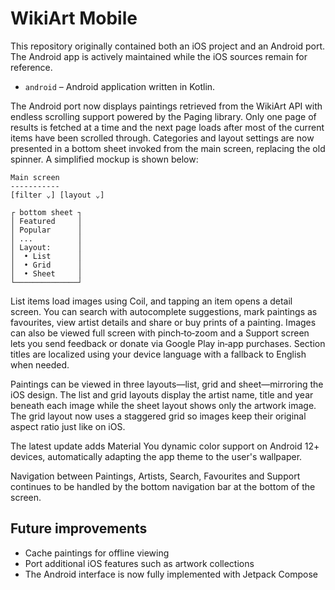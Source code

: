 # WikiArt Mobile

This repository originally contained both an iOS project and an Android port.
The Android app is actively maintained while the iOS sources remain for
reference.

* `android` – Android application written in Kotlin.

The Android port now displays paintings retrieved from the WikiArt API with
endless scrolling support powered by the Paging library. Only one page of
results is fetched at a time and the next page loads after most of the current
items have been scrolled through. Categories and layout settings are now
presented in a bottom sheet invoked from the main screen, replacing the old
spinner. A simplified mockup is shown below:

```
Main screen
-----------
[filter ⌄] [layout ⌄]

┌ bottom sheet ┐
│ Featured     │
│ Popular      │
│ ...          │
│ Layout:      │
│  • List      │
│  • Grid      │
│  • Sheet     │
└──────────────┘
```

List items load images
using Coil, and tapping an item opens a detail screen. You can search with
autocomplete suggestions, mark paintings as favourites, view artist details and
share or buy prints of a painting. Images can also be viewed full screen with
pinch‑to‑zoom and a Support screen lets you send feedback or donate via
Google Play in‑app purchases. Section titles are localized using your device
language with a fallback to English when needed.

Paintings can be viewed in three layouts—list, grid and sheet—mirroring the
iOS design. The list and grid layouts display the artist name, title and year
beneath each image while the sheet layout shows only the artwork image. The
grid layout now uses a staggered grid so images keep their original aspect
ratio just like on iOS.

The latest update adds Material You dynamic color support on Android 12+
devices, automatically adapting the app theme to the user's wallpaper.

Navigation between Paintings, Artists, Search, Favourites and Support
continues to be handled by the bottom navigation bar at the bottom of the
screen.

## Future improvements

- Cache paintings for offline viewing
- Port additional iOS features such as artwork collections
- The Android interface is now fully implemented with Jetpack Compose
